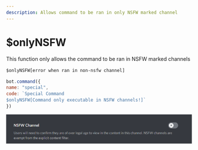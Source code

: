 ```yaml
---
description: Allows command to be ran in only NSFW marked channel
---
```


# $onlyNSFW

This function only allows the command to be ran in NSFW marked channels

```
$onlyNSFW[error when ran in non-nsfw channel]
```

```javascript
bot.command({
name: "special",
code: `Special Command
$onlyNSFW[Command only executable in NSFW channels!]`
})
```

![](<../../.gitbook/assets/image (38) (1).png>)
